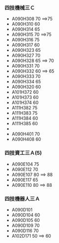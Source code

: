 ### 四技機械三Ｃ
- A090H308   70  ==>75
- A090H310   60
- A090H314   65
- A090H315   70  ==>75
- A090H316   75
- A090H317   60
- A090H323   65
- A090H327   70
- A090H328   65  ==> 70 
- A090H331   70
- A090H332   60  ==> 65
- A090H333   70
- A090H334   65
- A090H320   60
- A101H372   60
- A101H373   60
- A101H374   60
- A111H382   75
- A111H383   75
- A111H384   60
- A111H385   60
- 
- A090H401   70
- A090H408   60

### 四技資工三Ａ(5)
- A090E104  75
- A090E112  70
- A090E107  80 ==> 88
- A090E117  65
- A090E110  80  ==> 88

### 四技機器人三Ａ
- A090D101 
- A090D104  60
- A090D105  60
- A090D109  70
- A090D116  70
- A102D171  50  ==> 60
